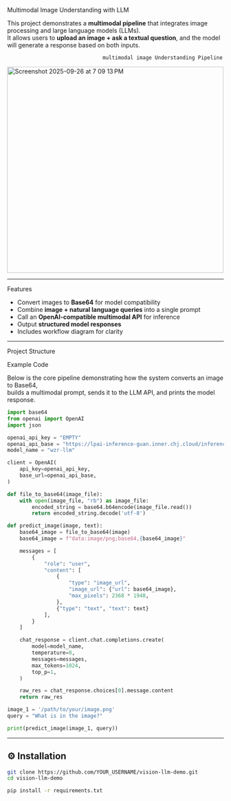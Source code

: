 Multimodal Image Understanding with LLM

This project demonstrates a **multimodal pipeline** that integrates image processing and large language models (LLMs).  
It allows users to **upload an image + ask a textual question**, and the model will generate a response based on both inputs.

                                   multimodal image Understanding Pipeline
<img width="503" height="480" alt="Screenshot 2025-09-26 at 7 09 13 PM" src="https://github.com/user-attachments/assets/b739bc63-3749-41fb-88ef-04c2bdd42031" />

--- 

Features
- Convert images to **Base64** for model compatibility
- Combine **image + natural language queries** into a single prompt
- Call an **OpenAI-compatible multimodal API** for inference
- Output **structured model responses**
- Includes workflow diagram for clarity

---


Project Structure

Example Code

Below is the core pipeline demonstrating how the system converts an image to Base64,  
builds a multimodal prompt, sends it to the LLM API, and prints the model response.

```python
import base64
from openai import OpenAI
import json

openai_api_key = "EMPTY"
openai_api_base = "https://lpai-inference-guan.inner.chj.cloud/inference/ss-sai/wzr-llm-e650-spdqmc/v1"
model_name = "wzr-llm"

client = OpenAI(
    api_key=openai_api_key,
    base_url=openai_api_base,
)

def file_to_base64(image_file):
    with open(image_file, "rb") as image_file:
        encoded_string = base64.b64encode(image_file.read())
        return encoded_string.decode('utf-8')

def predict_image(image, text):
    base64_image = file_to_base64(image)
    base64_image = f"data:image/png;base64,{base64_image}"

    messages = [
        {
            "role": "user",
            "content": [
                {
                    "type": "image_url",
                    "image_url": {"url": base64_image},
                    "max_pixels": 2368 * 1948,
                },
                {"type": "text", "text": text}
            ],
        }
    ]

    chat_response = client.chat.completions.create(
        model=model_name,
        temperature=0,
        messages=messages,
        max_tokens=1024,
        top_p=1,
    )

    raw_res = chat_response.choices[0].message.content
    return raw_res

image_1 = '/path/to/your/image.png'
query = "What is in the image?"

print(predict_image(image_1, query))

```
---

## ⚙️ Installation
```bash
git clone https://github.com/YOUR_USERNAME/vision-llm-demo.git
cd vision-llm-demo

pip install -r requirements.txt
